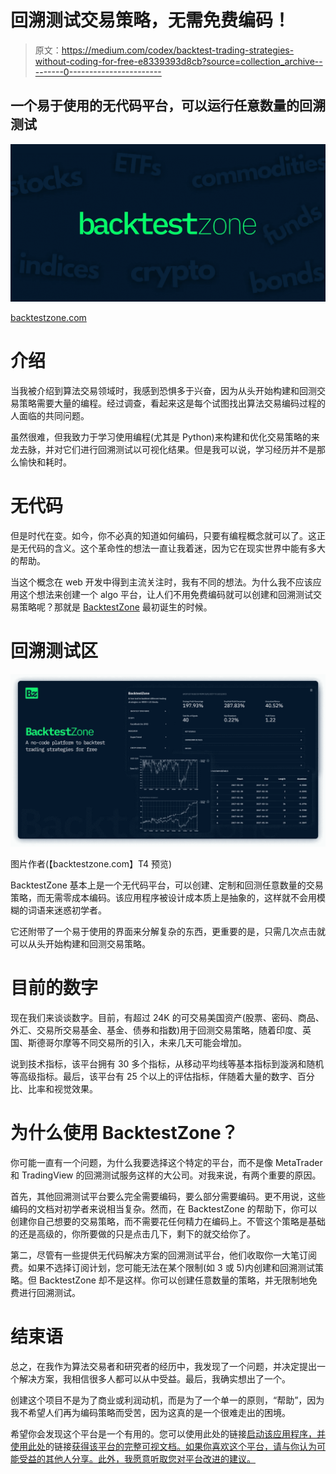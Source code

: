 # 回溯测试交易策略，无需免费编码！

> 原文：<https://medium.com/codex/backtest-trading-strategies-without-coding-for-free-e8339393d8cb?source=collection_archive---------0----------------------->

## 一个易于使用的无代码平台，可以运行任意数量的回溯测试

![](img/13704c9f3828ccc218d1c7ce55fd80c5.png)

[backtestzone.com](https://www.backtestzone.com/)

# 介绍

当我被介绍到算法交易领域时，我感到恐惧多于兴奋，因为从头开始构建和回测交易策略需要大量的编程。经过调查，看起来这是每个试图找出算法交易编码过程的人面临的共同问题。

虽然很难，但我致力于学习使用编程(尤其是 Python)来构建和优化交易策略的来龙去脉，并对它们进行回溯测试以可视化结果。但是我可以说，学习经历并不是那么愉快和耗时。

# 无代码

但是时代在变。如今，你不必真的知道如何编码，只要有编程概念就可以了。这正是无代码的含义。这个革命性的想法一直让我着迷，因为它在现实世界中能有多大的帮助。

当这个概念在 web 开发中得到主流关注时，我有不同的想法。为什么我不应该应用这个想法来创建一个 algo 平台，让人们不用免费编码就可以创建和回溯测试交易策略呢？那就是 [BacktestZone](https://www.backtestzone.com/) 最初诞生的时候。

# 回溯测试区

![](img/c28d8db7a3d99af19f9a7573730b3bcb.png)

图片作者(【backtestzone.com】T4 预览)

BacktestZone 基本上是一个无代码平台，可以创建、定制和回测任意数量的交易策略，而无需零成本编码。该应用程序被设计成本质上是抽象的，这样就不会用模糊的词语来迷惑初学者。

它还附带了一个易于使用的界面来分解复杂的东西，更重要的是，只需几次点击就可以从头开始构建和回测交易策略。

# 目前的数字

现在我们来谈谈数字。目前，有超过 24K 的可交易美国资产(股票、密码、商品、外汇、交易所交易基金、基金、债券和指数)用于回测交易策略，随着印度、英国、斯德哥尔摩等不同交易所的引入，未来几天可能会增加。

说到技术指标，该平台拥有 30 多个指标，从移动平均线等基本指标到漩涡和随机等高级指标。最后，该平台有 25 个以上的评估指标，伴随着大量的数字、百分比、比率和视觉效果。

# 为什么使用 BacktestZone？

你可能一直有一个问题，为什么我要选择这个特定的平台，而不是像 MetaTrader 和 TradingView 的回溯测试服务这样的大公司。对我来说，有两个重要的原因。

首先，其他回溯测试平台要么完全需要编码，要么部分需要编码。更不用说，这些编码的文档对初学者来说相当复杂。然而，在 BacktestZone 的帮助下，你可以创建你自己想要的交易策略，而不需要花任何精力在编码上。不管这个策略是基础的还是高级的，你所要做的只是点击几下，剩下的就交给你了。

第二，尽管有一些提供无代码解决方案的回溯测试平台，他们收取你一大笔订阅费。如果不选择订阅计划，您可能无法在某个限制(如 3 或 5)内创建和回溯测试策略。但 BacktestZone 却不是这样。你可以创建任意数量的策略，并无限制地免费进行回溯测试。

# 结束语

总之，在我作为算法交易者和研究者的经历中，我发现了一个问题，并决定提出一个解决方案，我相信很多人都可以从中受益。最后，我确实想出了一个。

创建这个项目不是为了商业或利润动机，而是为了一个单一的原则，“帮助”，因为我不希望人们再为编码策略而受苦，因为这真的是一个很难走出的困境。

希望你会发现这个平台是一个有用的。您可以使用此处的链接[启动该应用程序，并使用此处](https://www.backtestzone.com/)的链接[获得该平台的完整可视文档。如果你喜欢这个平台，请与你认为可能受益的其他人分享。此外，我愿意听取您对平台改进的建议。](https://www.backtestzone.com/how-to-use)